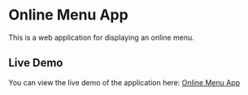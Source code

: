 # Online Menu App

This is a web application for displaying an online menu.

## Live Demo

You can view the live demo of the application here: [Online Menu App](https://online-menu-app-liart.vercel.app/)
